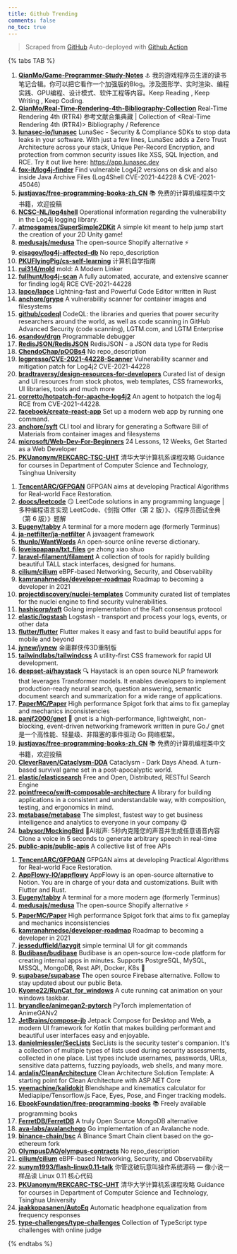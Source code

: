 ```yaml
---
title: Github Trending
comments: false
no_toc: true
---
```


> Scraped from [GitHub](https://github.com/trending)
Auto-deployed with [Github Action](https://docs.github.com/en/actions)

{% tabs TAB %}
<!-- tab Daily -->
1. [**QianMo/Game-Programmer-Study-Notes**](https://github.com/QianMo/Game-Programmer-Study-Notes)
⚓ 我的游戏程序员生涯的读书笔记合辑。你可以把它看作一个加强版的Blog。涉及图形学、实时渲染、编程实践、GPU编程、设计模式、软件工程等内容。Keep Reading , Keep Writing , Keep Coding.
2. [**QianMo/Real-Time-Rendering-4th-Bibliography-Collection**](https://github.com/QianMo/Real-Time-Rendering-4th-Bibliography-Collection)
Real-Time Rendering 4th (RTR4) 参考文献合集典藏 | Collection of <Real-Time Rendering 4th (RTR4)> Bibliography / Reference
3. [**lunasec-io/lunasec**](https://github.com/lunasec-io/lunasec)
LunaSec - Security & Compliance SDKs to stop data leaks in your software. With just a few lines, LunaSec adds a Zero Trust Architecture across your stack, Unique Per-Record Encryption, and protection from common security issues like XSS, SQL Injection, and RCE. Try it out live here: https://app.lunasec.dev
4. [**fox-it/log4j-finder**](https://github.com/fox-it/log4j-finder)
Find vulnerable Log4j2 versions on disk and also inside Java Archive Files (Log4Shell CVE-2021-44228 & CVE-2021-45046)
5. [**justjavac/free-programming-books-zh_CN**](https://github.com/justjavac/free-programming-books-zh_CN)
📚 免费的计算机编程类中文书籍，欢迎投稿
6. [**NCSC-NL/log4shell**](https://github.com/NCSC-NL/log4shell)
Operational information regarding the vulnerability in the Log4j logging library.
7. [**atmosgames/SuperSimple2DKit**](https://github.com/atmosgames/SuperSimple2DKit)
A simple kit meant to help jump start the creation of your 2D Unity game!
8. [**medusajs/medusa**](https://github.com/medusajs/medusa)
The open-source Shopify alternative ⚡️
9. [**cisagov/log4j-affected-db**](https://github.com/cisagov/log4j-affected-db)
No repo_description
10. [**PKUFlyingPig/cs-self-learning**](https://github.com/PKUFlyingPig/cs-self-learning)
计算机自学指南
11. [**rui314/mold**](https://github.com/rui314/mold)
mold: A Modern Linker
12. [**fullhunt/log4j-scan**](https://github.com/fullhunt/log4j-scan)
A fully automated, accurate, and extensive scanner for finding log4j RCE CVE-2021-44228
13. [**lapce/lapce**](https://github.com/lapce/lapce)
Lightning-fast and Powerful Code Editor written in Rust
14. [**anchore/grype**](https://github.com/anchore/grype)
A vulnerability scanner for container images and filesystems
15. [**github/codeql**](https://github.com/github/codeql)
CodeQL: the libraries and queries that power security researchers around the world, as well as code scanning in GitHub Advanced Security (code scanning), LGTM.com, and LGTM Enterprise
16. [**osandov/drgn**](https://github.com/osandov/drgn)
Programmable debugger
17. [**RedisJSON/RedisJSON**](https://github.com/RedisJSON/RedisJSON)
RedisJSON - a JSON data type for Redis
18. [**ChendoChap/pOOBs4**](https://github.com/ChendoChap/pOOBs4)
No repo_description
19. [**logpresso/CVE-2021-44228-Scanner**](https://github.com/logpresso/CVE-2021-44228-Scanner)
Vulnerability scanner and mitigation patch for Log4j2 CVE-2021-44228
20. [**bradtraversy/design-resources-for-developers**](https://github.com/bradtraversy/design-resources-for-developers)
Curated list of design and UI resources from stock photos, web templates, CSS frameworks, UI libraries, tools and much more
21. [**corretto/hotpatch-for-apache-log4j2**](https://github.com/corretto/hotpatch-for-apache-log4j2)
An agent to hotpatch the log4j RCE from CVE-2021-44228.
22. [**facebook/create-react-app**](https://github.com/facebook/create-react-app)
Set up a modern web app by running one command.
23. [**anchore/syft**](https://github.com/anchore/syft)
CLI tool and library for generating a Software Bill of Materials from container images and filesystems
24. [**microsoft/Web-Dev-For-Beginners**](https://github.com/microsoft/Web-Dev-For-Beginners)
24 Lessons, 12 Weeks, Get Started as a Web Developer
25. [**PKUanonym/REKCARC-TSC-UHT**](https://github.com/PKUanonym/REKCARC-TSC-UHT)
清华大学计算机系课程攻略 Guidance for courses in Department of Computer Science and Technology, Tsinghua University
<!-- endtab -->
<!-- tab Weekly -->
1. [**TencentARC/GFPGAN**](https://github.com/TencentARC/GFPGAN)
GFPGAN aims at developing Practical Algorithms for Real-world Face Restoration.
2. [**doocs/leetcode**](https://github.com/doocs/leetcode)
😏 LeetCode solutions in any programming language | 多种编程语言实现 LeetCode、《剑指 Offer（第 2 版）》、《程序员面试金典（第 6 版）》题解
3. [**Eugeny/tabby**](https://github.com/Eugeny/tabby)
A terminal for a more modern age (formerly Terminus)
4. [**ja-netfilter/ja-netfilter**](https://github.com/ja-netfilter/ja-netfilter)
A javaagent framework
5. [**thunlp/WantWords**](https://github.com/thunlp/WantWords)
An open-source online reverse dictionary.
6. [**loveispapapa/txt_files**](https://github.com/loveispapapa/txt_files)
ge zhong xiao shuo
7. [**laravel-filament/filament**](https://github.com/laravel-filament/filament)
A collection of tools for rapidly building beautiful TALL stack interfaces, designed for humans.
8. [**cilium/cilium**](https://github.com/cilium/cilium)
eBPF-based Networking, Security, and Observability
9. [**kamranahmedse/developer-roadmap**](https://github.com/kamranahmedse/developer-roadmap)
Roadmap to becoming a developer in 2021
10. [**projectdiscovery/nuclei-templates**](https://github.com/projectdiscovery/nuclei-templates)
Community curated list of templates for the nuclei engine to find security vulnerabilities.
11. [**hashicorp/raft**](https://github.com/hashicorp/raft)
Golang implementation of the Raft consensus protocol
12. [**elastic/logstash**](https://github.com/elastic/logstash)
Logstash - transport and process your logs, events, or other data
13. [**flutter/flutter**](https://github.com/flutter/flutter)
Flutter makes it easy and fast to build beautiful apps for mobile and beyond
14. [**jynew/jynew**](https://github.com/jynew/jynew)
金庸群侠传3D重制版
15. [**tailwindlabs/tailwindcss**](https://github.com/tailwindlabs/tailwindcss)
A utility-first CSS framework for rapid UI development.
16. [**deepset-ai/haystack**](https://github.com/deepset-ai/haystack)
🔍 Haystack is an open source NLP framework that leverages Transformer models. It enables developers to implement production-ready neural search, question answering, semantic document search and summarization for a wide range of applications.
17. [**PaperMC/Paper**](https://github.com/PaperMC/Paper)
High performance Spigot fork that aims to fix gameplay and mechanics inconsistencies
18. [**panjf2000/gnet**](https://github.com/panjf2000/gnet)
🚀 gnet is a high-performance, lightweight, non-blocking, event-driven networking framework written in pure Go./ gnet 是一个高性能、轻量级、非阻塞的事件驱动 Go 网络框架。
19. [**justjavac/free-programming-books-zh_CN**](https://github.com/justjavac/free-programming-books-zh_CN)
📚 免费的计算机编程类中文书籍，欢迎投稿
20. [**CleverRaven/Cataclysm-DDA**](https://github.com/CleverRaven/Cataclysm-DDA)
Cataclysm - Dark Days Ahead. A turn-based survival game set in a post-apocalyptic world.
21. [**elastic/elasticsearch**](https://github.com/elastic/elasticsearch)
Free and Open, Distributed, RESTful Search Engine
22. [**pointfreeco/swift-composable-architecture**](https://github.com/pointfreeco/swift-composable-architecture)
A library for building applications in a consistent and understandable way, with composition, testing, and ergonomics in mind.
23. [**metabase/metabase**](https://github.com/metabase/metabase)
The simplest, fastest way to get business intelligence and analytics to everyone in your company 😋
24. [**babysor/MockingBird**](https://github.com/babysor/MockingBird)
🚀AI拟声: 5秒内克隆您的声音并生成任意语音内容 Clone a voice in 5 seconds to generate arbitrary speech in real-time
25. [**public-apis/public-apis**](https://github.com/public-apis/public-apis)
A collective list of free APIs
<!-- endtab -->
<!-- tab Monthly -->
1. [**TencentARC/GFPGAN**](https://github.com/TencentARC/GFPGAN)
GFPGAN aims at developing Practical Algorithms for Real-world Face Restoration.
2. [**AppFlowy-IO/appflowy**](https://github.com/AppFlowy-IO/appflowy)
AppFlowy is an open-source alternative to Notion. You are in charge of your data and customizations. Built with Flutter and Rust.
3. [**Eugeny/tabby**](https://github.com/Eugeny/tabby)
A terminal for a more modern age (formerly Terminus)
4. [**medusajs/medusa**](https://github.com/medusajs/medusa)
The open-source Shopify alternative ⚡️
5. [**PaperMC/Paper**](https://github.com/PaperMC/Paper)
High performance Spigot fork that aims to fix gameplay and mechanics inconsistencies
6. [**kamranahmedse/developer-roadmap**](https://github.com/kamranahmedse/developer-roadmap)
Roadmap to becoming a developer in 2021
7. [**jesseduffield/lazygit**](https://github.com/jesseduffield/lazygit)
simple terminal UI for git commands
8. [**Budibase/budibase**](https://github.com/Budibase/budibase)
Budibase is an open-source low-code platform for creating internal apps in minutes. Supports PostgreSQL, MySQL, MSSQL, MongoDB, Rest API, Docker, K8s 🚀
9. [**supabase/supabase**](https://github.com/supabase/supabase)
The open source Firebase alternative. Follow to stay updated about our public Beta.
10. [**Kyome22/RunCat_for_windows**](https://github.com/Kyome22/RunCat_for_windows)
A cute running cat animation on your windows taskbar.
11. [**bryandlee/animegan2-pytorch**](https://github.com/bryandlee/animegan2-pytorch)
PyTorch implementation of AnimeGANv2
12. [**JetBrains/compose-jb**](https://github.com/JetBrains/compose-jb)
Jetpack Compose for Desktop and Web, a modern UI framework for Kotlin that makes building performant and beautiful user interfaces easy and enjoyable.
13. [**danielmiessler/SecLists**](https://github.com/danielmiessler/SecLists)
SecLists is the security tester's companion. It's a collection of multiple types of lists used during security assessments, collected in one place. List types include usernames, passwords, URLs, sensitive data patterns, fuzzing payloads, web shells, and many more.
14. [**ardalis/CleanArchitecture**](https://github.com/ardalis/CleanArchitecture)
Clean Architecture Solution Template: A starting point for Clean Architecture with ASP.NET Core
15. [**yeemachine/kalidokit**](https://github.com/yeemachine/kalidokit)
Blendshape and kinematics calculator for Mediapipe/Tensorflow.js Face, Eyes, Pose, and Finger tracking models.
16. [**EbookFoundation/free-programming-books**](https://github.com/EbookFoundation/free-programming-books)
📚 Freely available programming books
17. [**FerretDB/FerretDB**](https://github.com/FerretDB/FerretDB)
A truly Open Source MongoDB alternative
18. [**ava-labs/avalanchego**](https://github.com/ava-labs/avalanchego)
Go implementation of an Avalanche node.
19. [**binance-chain/bsc**](https://github.com/binance-chain/bsc)
A Binance Smart Chain client based on the go-ethereum fork
20. [**OlympusDAO/olympus-contracts**](https://github.com/OlympusDAO/olympus-contracts)
No repo_description
21. [**cilium/cilium**](https://github.com/cilium/cilium)
eBPF-based Networking, Security, and Observability
22. [**sunym1993/flash-linux0.11-talk**](https://github.com/sunym1993/flash-linux0.11-talk)
你管这破玩意叫操作系统源码 — 像小说一样品读 Linux 0.11 核心代码
23. [**PKUanonym/REKCARC-TSC-UHT**](https://github.com/PKUanonym/REKCARC-TSC-UHT)
清华大学计算机系课程攻略 Guidance for courses in Department of Computer Science and Technology, Tsinghua University
24. [**jaakkopasanen/AutoEq**](https://github.com/jaakkopasanen/AutoEq)
Automatic headphone equalization from frequency responses
25. [**type-challenges/type-challenges**](https://github.com/type-challenges/type-challenges)
Collection of TypeScript type challenges with online judge
<!-- endtab -->
{% endtabs %}
